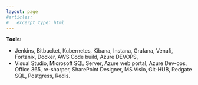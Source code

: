 ```yaml
---
layout: page
#articles:
#   excerpt_type: html
---
```

**Tools:** 
- Jenkins, Bitbucket, Kubernetes, Kibana, Instana, Grafana, Venafi, Fortanix,
Docker, AWS Code build, Azure DEVOPS, 
- Visual Studio, Microsoft SQL Server,
Azure web portal, Azure Dev-ops, Office 365, re-sharper, SharePoint
Designer, MS Visio, Git-HUB, Redgate SQL, Postgress, Redis.